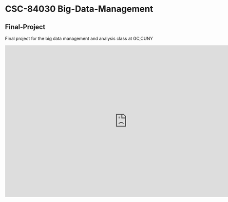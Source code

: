 # CSC-84030 Big-Data-Management
## Final-Project
Final project for the big data management and analysis class at GC,CUNY

<center><iframe src="https://public.tableau.com/views/311workbook/CompDash?:embed=y&:display_count=yes" height="500" width="800" allowfullscreen frameborder="0"></iframe></center>
